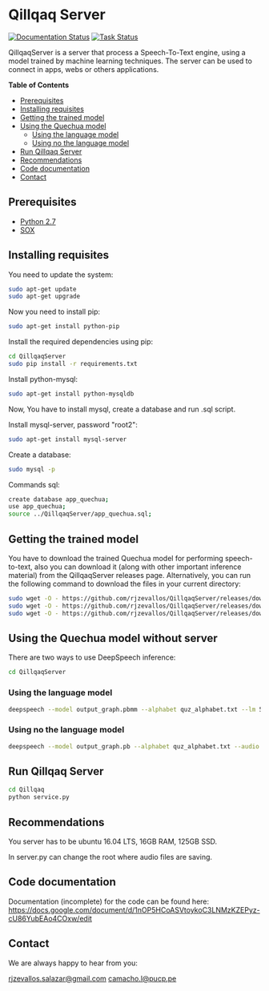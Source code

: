 # Qillqaq Server

[![Documentation Status](https://readthedocs.org/projects/deepspeech/badge/?version=master)](http://deepspeech.readthedocs.io/?badge=master)
[![Task Status](https://github.taskcluster.net/v1/repository/mozilla/DeepSpeech/master/badge.svg)](https://github.taskcluster.net/v1/repository/mozilla/DeepSpeech/master/latest)


QillqaqServer is a server that process a Speech-To-Text engine, using a model trained by machine learning techniques. The server can be used to connect in apps, webs or others applications.


**Table of Contents**

- [Prerequisites](#prerequisites)
- [Installing requisites](#installing-requisites)
- [Getting the trained model](#getting-the-trained-model)
- [Using the Quechua model](#using-the-quechua-model)
  - [Using the language model](#using-the-language-model)
  - [Using no the language model](#using-no-the-language-model)
- [Run Qillqaq Server](#run-qillqaq-server)
- [Recommendations](#recommendations)
- [Code documentation](#code-documentation)
- [Contact](#contact)

## Prerequisites

* [Python 2.7](https://www.python.org/)
* [SOX](http://sox.sourceforge.net/)

## Installing requisites

You need to update the system:

```bash
sudo apt-get update
sudo apt-get upgrade
```

Now you need to install pip:

```bash
sudo apt-get install python-pip
```

Install the required dependencies using pip:

```bash
cd QillqaqServer
sudo pip install -r requirements.txt
```

Install python-mysql:

```bash
sudo apt-get install python-mysqldb
```


Now, You have to install mysql, create a database and run .sql script.

Install mysql-server, password "root2":

```bash
sudo apt-get install mysql-server
```

Create a database:

```bash
sudo mysql -p
```

Commands sql:

```bash
create database app_quechua;
use app_quechua;
source ../QillqaqServer/app_quechua.sql;
```

## Getting the trained model

You have to download the trained Quechua model for performing speech-to-text, also you can download it (along with other important inference material) from the QillqaqServer releases page. Alternatively, you can run the following command to download the files in your current directory:

```bash
sudo wget -O - https://github.com/rjzevallos/QillqaqServer/releases/download/v0.01/5-gram.binary
sudo wget -O - https://github.com/rjzevallos/QillqaqServer/releases/download/v0.01/output_graph.pb
sudo wget -O - https://github.com/rjzevallos/QillqaqServer/releases/download/v0.01/quz_trie
```

## Using the Quechua model without server

There are two ways to use DeepSpeech inference:

```bash
cd QillqaqServer
```



### Using the language model

```bash
deepspeech --model output_graph.pbmm --alphabet quz_alphabet.txt --lm 5-gram.binary --trie quz_trie --audio hatispa.wav
```

### Using no the language model

```bash
deepspeech --model output_graph.pb --alphabet quz_alphabet.txt --audio hatispa.wav
```


## Run Qillqaq Server

```bash
cd Qillqaq
python service.py
```

## Recommendations

You server has to be ubuntu 16.04 LTS, 16GB RAM, 125GB SSD.

In server.py can change the root where audio files are saving.


## Code documentation

Documentation (incomplete) for the code can be found here: https://docs.google.com/document/d/1nOP5HCoASVtoykoC3LNMzKZEPyz-cU86YubEAo4COxw/edit

## Contact

We are always happy to hear from you:

rjzevallos.salazar@gmail.com 
camacho.l@pucp.pe
